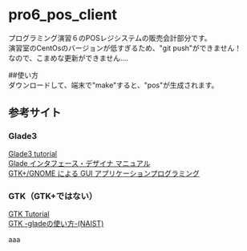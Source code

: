 # pro6_pos_client
プログラミング演習６のPOSレジシステムの販売会計部分です。  
演習室のCentOsのバージョンが低すぎるため、"git push"ができません！  
なので、こまめな更新ができません....  

##使い方  
ダウンロードして、端末で"make"すると、"pos"が生成されます。  

## 参考サイト    
### Glade3  
[Glade3 tutorial](https://wiki.gnome.org/action/show/Apps/Glade/Tutorials?action=show&redirect=Glade%2FTutorials)  
[Glade インタフェース・デザイナ マニュアル](https://developer.gnome.org/glade3/stable/index.html.ja)  
[GTK+/GNOME による
GUI アプリケーションプログラミング](http://wiki.cis.iwate-u.ac.jp/~suzuki/Soft/GUI-Application-Programming-20070430.pdf)  

### GTK（GTK+ではない）  
[GTK Tutorial](http://lmj.nagaokaut.ac.jp/~lu/programming/gtk_tut_ja/gtk_tut_ja.html)  
[GTK -gladeの使い方-(NAIST)](https://robotics.naist.jp/edu/text/?Robotics%2FGTK)  

aaa

